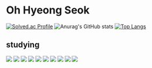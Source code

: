 # Oh Hyeong Seok
[![Solved.ac Profile](http://mazassumnida.wtf/api/v2/generate_badge?boj=kuk6933)](https://solved.ac/kuk6933)
![Anurag's GitHub stats](https://github-readme-stats.vercel.app/api?username=kuk6933&show_icons=true&theme=radical)
[![Top Langs](https://github-readme-stats.vercel.app/api/top-langs/?username=kuk6933&layout=compact)](https://github.com/delay-100/github-readme-stats)

## studying



<img src="https://img.shields.io/badge/Spring-6DB33F?style=for-the-badge&logo=spring&logoColor=white">
<img src="https://img.shields.io/badge/Java-ED8B00?style=for-the-badge&logo=openjdk&logoColor=white">

<img src="https://img.shields.io/badge/java-007396?style=for-the-badge&logo=java&logoColor=white">
<img src="https://img.shields.io/badge/c++-00599C?style=for-the-badge&logo=c%2B%2B&logoColor=white">
<img src="https://img.shields.io/badge/mysql-4479A1?style=for-the-badge&logo=mysql&logoColor=white">
<img src="https://img.shields.io/badge/spring-6DB33F?style=for-the-badge&logo=spring&logoColor=white">
<img src="https://img.shields.io/badge/springboot-6DB33F?style=for-the-badge&logo=springboot&logoColor=white">
<img src="https://img.shields.io/badge/amazonaws-232F3E?style=for-the-badge&logo=amazonaws&logoColor=white">
<img src="https://img.shields.io/badge/git-F05032?style=for-the-badge&logo=git&logoColor=white">
<img src="https://img.shields.io/badge/github-181717?style=for-the-badge&logo=github&logoColor=white">

<!---
kuk6933/kuk6933 is a ✨ special ✨ repository because its `README.md` (this file) appears on your GitHub profile.
You can click the Preview link to take a look at your changes.
--->
